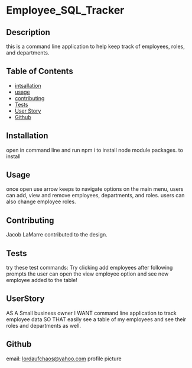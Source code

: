 # Employee_SQL_Tracker

 ## Description
 this is a command line application to help keep track of employees, roles, and departments. 

## Table of Contents
* [intsallation](#Installation)
* [usage](#Usage)
* [contributing](#Contributing)
* [Tests](#Tests)
* [User Story](#UserStory)
* [Github](#Github)

## Installation
open in command line and run npm i to install node module packages.  to install

## Usage
once open use arrow keeps to navigate options on the main menu, users can add, view and remove employees, departments, and roles. users can also change employee roles. 



## Contributing
Jacob LaMarre contributed to the design.

## Tests
try these test commands: Try clicking add employees after following prompts the user can open the view employee option and see new employee added to the table! 

## UserStory
AS A Small business owner
I WANT command line application to track employee data
SO THAT easily see a table of my employees and see their roles and departments as well. 
## Github
email: lordaufchaos@yahoo.com
profile picture 